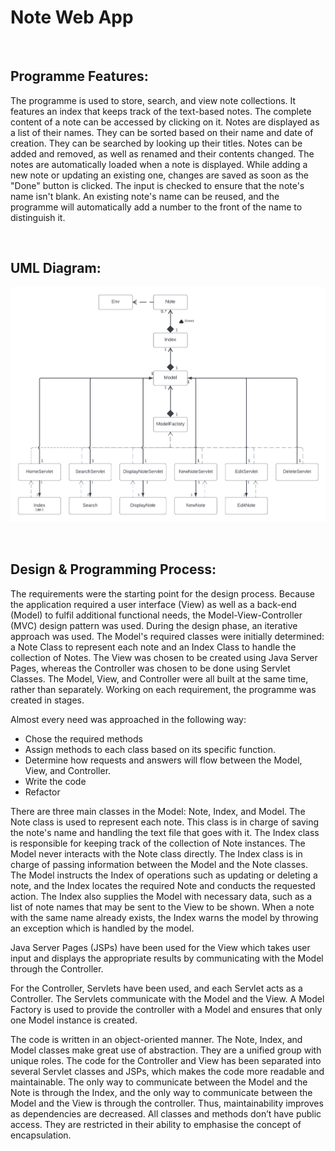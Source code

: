 # Note Web App

<br>

## Programme Features:

The programme is used to store, search, and view note collections. It features an index that keeps track of the text-based notes. The complete content of a note can be accessed by clicking on it. Notes are displayed as a list of their names. They can be sorted based on their name and date of creation. They can be searched by looking up their titles. Notes can be added and removed, as well as renamed and their contents changed. The notes are automatically loaded when a note is displayed. While adding a new note or updating an existing one, changes are saved as soon as the "Done" button is clicked. The input is checked to ensure that the note's name isn't blank. An existing note's name can be reused, and the programme will automatically add a number to the front of the name to distinguish it.

<br>

## UML Diagram:

![UML Diagram](https://github.com/aryanagarwal9/Notes-Web-App/blob/main/UML.jpg)

<br>

## Design & Programming Process:

The requirements were the starting point for the design process. Because the application required a user interface (View) as well as a back-end (Model) to fulfil additional functional needs, the Model-View-Controller (MVC) design pattern was used. During the design phase, an iterative approach was used. The Model's required classes were initially determined: a Note Class to represent each note and an Index Class to handle the collection of Notes. The View was chosen to be created using Java Server Pages, whereas the Controller was chosen to be done using Servlet Classes. The Model, View, and Controller were all built at the same time, rather than separately. Working on each requirement, the programme was created in stages.

Almost every need was approached in the following way: 
* Chose the required methods
* Assign methods to each class based on its specific function. 
* Determine how requests and answers will flow between the Model, View, and Controller. 
* Write the code
* Refactor 

There are three main classes in the Model: Note, Index, and Model. The Note class is used to represent each note. This class is in charge of saving the note's name and handling the text file that goes with it. The Index class is responsible for keeping track of the collection of Note instances. The Model never interacts with the Note class directly. The Index class is in charge of passing information between the Model and the Note classes. The Model instructs the Index of operations such as updating or deleting a note, and the Index locates the required Note and conducts the requested action. The Index also supplies the Model with necessary data, such as a list of note names that may be sent to the View to be shown. When a note with the same name already exists, the Index warns the model by throwing an exception which is handled by the model. 

Java Server Pages (JSPs) have been used for the View which takes user input and displays the appropriate results by communicating with the Model through the Controller.

For the Controller, Servlets have been used, and each Servlet acts as a Controller. The Servlets communicate with the Model and the View. A Model Factory is used to provide the controller with a Model and ensures that only one Model instance is created.

The code is written in an object-oriented manner. The Note, Index, and Model classes make great use of abstraction. They are a unified group with unique roles. The code for the Controller and View has been separated into several Servlet classes and JSPs, which makes the code more readable and maintainable. The only way to communicate between the Model and the Note is through the Index, and the only way to communicate between the Model and the View is through the controller. Thus, maintainability improves as dependencies are decreased. All classes and methods don’t have public access. They are restricted in their ability to emphasise the concept of encapsulation.
